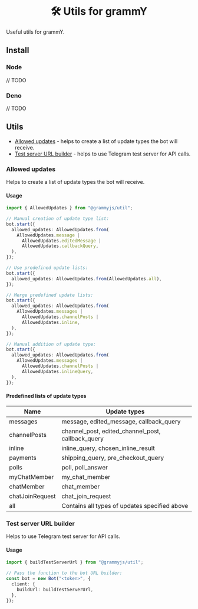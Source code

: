 <h1 align="center">🛠 Utils for grammY</h1>

Useful utils for grammY.

## Install

### Node

// TODO

### Deno

// TODO

## Utils

- [Allowed updates](#allowed-updates) - helps to create a list of update types the bot will receive.
- [Test server URL builder](#test-server-url-builder) - helps to use Telegram test server for API calls.

### Allowed updates

Helps to create a list of update types the bot will receive.

#### Usage

```ts
import { AllowedUpdates } from "@grammyjs/util";

// Manual creation of update type list:
bot.start({
  allowed_updates: AllowedUpdates.from(
    AllowedUpdates.message |
      AllowedUpdates.editedMessage |
      AllowedUpdates.callbackQuery,
  ),
});

// Use predefined update lists:
bot.start({
  allowed_updates: AllowedUpdates.from(AllowedUpdates.all),
});

// Merge predefined update lists:
bot.start({
  allowed_updates: AllowedUpdates.from(
    AllowedUpdates.messages |
      AllowedUpdates.channelPosts |
      AllowedUpdates.inline,
  ),
});

// Manual addition of update type:
bot.start({
  allowed_updates: AllowedUpdates.from(
    AllowedUpdates.messages |
      AllowedUpdates.channelPosts |
      AllowedUpdates.inlineQuery,
  ),
});
```

#### Predefined lists of update types

| Name            | Update types                                      |
| --------------- | ------------------------------------------------- |
| messages        | message, edited_message, callback_query           |
| channelPosts    | channel_post, edited_channel_post, callback_query |
| inline          | inline_query, chosen_inline_result                |
| payments        | shipping_query, pre_checkout_query                |
| polls           | poll, poll_answer                                 |
| myChatMember    | my_chat_member                                    |
| chatMember      | chat_member                                       |
| chatJoinRequest | chat_join_request                                 |
| all             | Contains all types of updates specified above     |

### Test server URL builder

Helps to use Telegram test server for API calls.

#### Usage

```ts
import { buildTestServerUrl } from "@grammyjs/util";

// Pass the function to the bot URL builder:
const bot = new Bot("<token>", {
  client: {
    buildUrl: buildTestServerUrl,
  },
});
```
